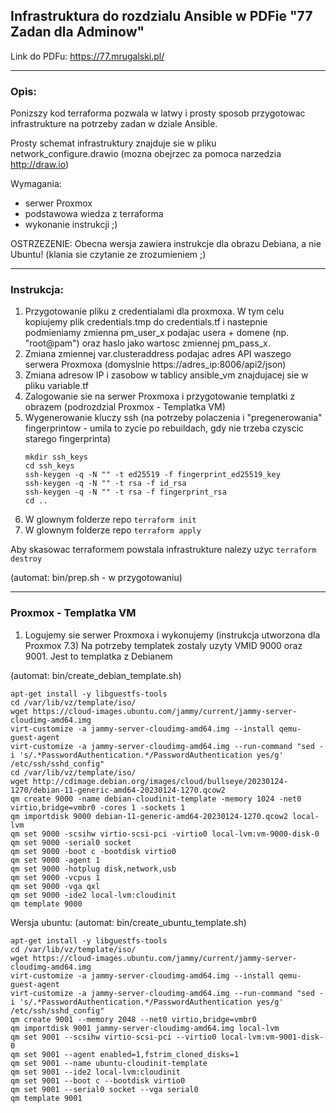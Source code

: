 ## Infrastruktura do rozdzialu Ansible w PDFie "77 Zadan dla Adminow"

Link do PDFu: https://77.mrugalski.pl/

---
### Opis:

Ponizszy kod terraforma pozwala w latwy i prosty sposob przygotowac infrastrukture
na potrzeby zadan w dziale Ansible.

Prosty schemat infrastruktury znajduje sie w pliku network_configure.drawio (mozna obejrzec za pomoca narzedzia http://draw.io)

Wymagania:
* serwer Proxmox
* podstawowa wiedza z terraforma
* wykonanie instrukcji ;)

OSTRZEZENIE: Obecna wersja zawiera instrukcje dla obrazu Debiana, a nie Ubuntu! (klania sie czytanie ze zrozumieniem ;) 

---
### Instrukcja:

1. Przygotowanie pliku z credentialami dla proxmoxa. W tym celu kopiujemy plik credentials.tmp do credentials.tf i nastepnie podmieniamy zmienna pm_user_x podajac usera + domene (np. "root@pam") oraz haslo jako wartosc zmiennej pm_pass_x.
2. Zmiana zmiennej var.clusteraddress podajac adres API waszego serwera Proxmoxa (domyslnie https://adres_ip:8006/api2/json)
3. Zmiana adresow IP i zasobow w tablicy ansible_vm znajdujacej sie w pliku variable.tf
3. Zalogowanie sie na serwer Proxmoxa i przygotowanie templatki z obrazem (podrozdzial Proxmox - Templatka VM)
4. Wygenerowanie kluczy ssh (na potrzeby polaczenia i "pregenerowania" fingerprintow - umila to zycie po rebuildach, gdy nie trzeba czyscic starego fingerprinta) 
    ```
    mkdir ssh_keys
    cd ssh_keys
    ssh-keygen -q -N "" -t ed25519 -f fingerprint_ed25519_key
    ssh-keygen -q -N "" -t rsa -f id_rsa
    ssh-keygen -q -N "" -t rsa -f fingerprint_rsa
    cd ..

5. W glownym folderze repo `terraform init`
6. W glownym folderze repo `terraform apply`

Aby skasowac terraformem powstala infrastrukture nalezy uzyc `terraform destroy`

(automat: bin/prep.sh - w przygotowaniu)

---
### Proxmox - Templatka VM
1. Logujemy sie serwer Proxmoxa i wykonujemy (instrukcja utworzona dla Proxmox 7.3)
   Na potrzeby templatek zostaly uzyty VMID 9000 oraz 9001. Jest to templatka z Debianem

(automat: bin/create_debian_template.sh)
```
apt-get install -y libguestfs-tools
cd /var/lib/vz/template/iso/
wget https://cloud-images.ubuntu.com/jammy/current/jammy-server-cloudimg-amd64.img
virt-customize -a jammy-server-cloudimg-amd64.img --install qemu-guest-agent
virt-customize -a jammy-server-cloudimg-amd64.img --run-command "sed -i 's/.*PasswordAuthentication.*/PasswordAuthentication yes/g' /etc/ssh/sshd_config"
cd /var/lib/vz/template/iso/
wget http://cdimage.debian.org/images/cloud/bullseye/20230124-1270/debian-11-generic-amd64-20230124-1270.qcow2
qm create 9000 -name debian-cloudinit-template -memory 1024 -net0 virtio,bridge=vmbr0 -cores 1 -sockets 1
qm importdisk 9000 debian-11-generic-amd64-20230124-1270.qcow2 local-lvm
qm set 9000 -scsihw virtio-scsi-pci -virtio0 local-lvm:vm-9000-disk-0
qm set 9000 -serial0 socket
qm set 9000 -boot c -bootdisk virtio0
qm set 9000 -agent 1
qm set 9000 -hotplug disk,network,usb
qm set 9000 -vcpus 1
qm set 9000 -vga qxl
qm set 9000 -ide2 local-lvm:cloudinit
qm template 9000
```

Wersja ubuntu:
(automat: bin/create_ubuntu_template.sh)
```
apt-get install -y libguestfs-tools
cd /var/lib/vz/template/iso/
wget https://cloud-images.ubuntu.com/jammy/current/jammy-server-cloudimg-amd64.img
virt-customize -a jammy-server-cloudimg-amd64.img --install qemu-guest-agent
virt-customize -a jammy-server-cloudimg-amd64.img --run-command "sed -i 's/.*PasswordAuthentication.*/PasswordAuthentication yes/g' /etc/ssh/sshd_config"
qm create 9001 --memory 2048 --net0 virtio,bridge=vmbr0
qm importdisk 9001 jammy-server-cloudimg-amd64.img local-lvm
qm set 9001 --scsihw virtio-scsi-pci --virtio0 local-lvm:vm-9001-disk-0
qm set 9001 --agent enabled=1,fstrim_cloned_disks=1
qm set 9001 --name ubuntu-cloudinit-template
qm set 9001 --ide2 local-lvm:cloudinit
qm set 9001 --boot c --bootdisk virtio0
qm set 9001 --serial0 socket --vga serial0
qm template 9001
```